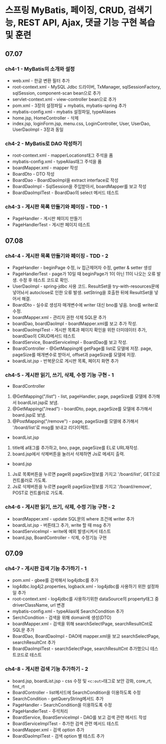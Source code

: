 # 스프링 MyBatis, 페이징, CRUD, 검색기능, REST API, Ajax, 댓글 기능 구현 복습 및 훈련

## 07.07
### ch4-1 - MyBatis의 소개와 설정
- web.xml - 한글 변환 필터 추가
- root-context.xml - MySQL Jdbc 드라이버, TxManager, sqlSessionFactory, sqlSession, component-scan bean으로 추가
- servlet-context.xml - view-controller bean으로 추가
- pom.xml - 3장의 설정파일 + mybatis, mybatis-spring 추가
- mybatis-config.xml - mybatis 설정파일, typeAliases
- home.jsp, HomeController - 삭제 
- index.jsp, loginForm.jsp, menu.css, LoginController, User, UserDao, UserDaoImpl - 3장과 동일

### ch4-2 - MyBatis로 DAO 작성하기
- root-context.xml - mapperLocations태그 주석을 품
- mybatis-config.xml - typeAlias태그 주석을 품
- boardMapper.xml - mapper 작성
- BoardDto - DTO 작성
- BoardDao - BoardDaoImpl을 extract interface로 작성
- BoardDaoImpl - SqlSession을 주입받아서, boardMapper를 보고 작성
- BoardDaoImplTest - BoardDao의 select 메서드 테스트

### ch4-3 - 게시판 목록 만들기와 페이징 - TDD - 1
- PageHandler - 게시판 페이지 만들기
- PageHandlerTest - 게시판 페이지 테스트

## 07.08
### ch4-4 - 게시판 목록 만들기와 페이징 - TDD - 2
- PageHandler - beginPage 수정, iv 접근제어자 수정, getter & setter 생성
- PageHandlerTest - page가 10일 때 beginPage가 1이 아닌 11이 나오는 오류 발생. 수정 후 테스트 코드로 확인.
- UserDaoImpl - spring-jdbc 사용 코드. ResultSet을 try-with-resources문에 넣어놔서 autoclose로 인한 오류 발생. setString을 호출한 뒤에 ResultSet을 넣어서 해결. 
- BoardDto - 실수로 생성자 매개변수에 writer 대신 bno를 넣음. bno를 writer로 수정.
- boardMapper.xml - 관리자 권한 삭제 SQL문 추가
- boardDao, boardDaoImpl - boardMapper.xml를 보고 추가 작성.
- boardDaoImplTest - 게시판 목록과 페이지 확인을 위한 더미데이터 추가, boardDao의 CRUD메서드 테스트
- BoardService, BoardServiceImpl - BoardDao를 보고 작성.
- BoardController - @GetMapping에 getPage를 list로 모델에 저장. page, pageSize를 매개변수로 받아서, offset과 pageSize를 모델에 저장. 
- boardList.jsp - 반복문으로 게시판 목록, 페이지 화면 추가

### ch4-5 - 게시판 읽기, 쓰기, 삭제, 수정 기능 구현 - 1
- BoardController 
1. @GetMapping("/list") - list, pageHandler, page, pageSize를 모델에 추가해서 boardList.jsp로 보냄.
2. @GetMapping("/read") - boardDto, page, pageSize를 모델에 추가해서 board.jsp로 보냄. 
3. @PostMapping("/remove") - page, pageSize를 모델에 추가해서 '/board/list'로 msg를 보내고 리다이렉트.  

- boardList.jsp 
1. title에 a태그를 추가하고, bno, page, pageSize를 EL로 URL재작성.
2. board.jsp에서 삭제버튼을 눌러서 삭제하면 Js로 메세지 출력.

- board.jsp
1. Js로 목록버튼을 누르면 page와 pageSize정보를 가지고 '/board/list', GET으로 컨트롤러로 가도록.
2. Js로 삭제버튼을 누르면 page와 pageSize정보를 가지고 '/board/remove', POST로 컨트롤러로 가도록.

### ch4-6 - 게시판 읽기, 쓰기, 삭제, 수정 기능 구현 - 2
- boardMapper.xml - update SQL문의 where 조건에 writer 추가
- boardList.jsp - 버튼태그 추가, write 할 때 msg 추가
- boardServiceImpl - write에 예외 발생시켜서 테스트
- board.jsp, BoardController - 삭제, 수정기능 구현

## 07.09
### ch4-7 - 게시판 검색 기능 추가하기 - 1
- pom.xml - gbee를 검색해서 log4jdbc를 추가
- log4dbc.log4j2.properties, logback.xml - log4jdbc를 사용하기 위한 설정파일 추가
- root-context.xml - log4jdbc를 사용하기위한 dataSource의 property태그 중 driverClassName, url 변경
- mybatis-config.xml - typeAlias에 SearchCondition 추가
- SerchCondition - 검색을 위해 domain에 생성(DTO)
- boardMapper.xml - 검색을 위해 searchSelectPage, searchResultCnt로 SQL문 추가
- BoardDao, BoardDaoImpl - DAO에 mapper.xml을 보고 searchSelectPage, searchResultCnt 추가
- BoardDaoImplTest - searchSelectPage, searchResultCnt 추가했으니 테스트코드로 테스트

### ch4-8 - 게시판 검색 기능 추가하기 - 2
- board.jsp, boardList.jsp - css 수정 및 ```<c:out>```태그로 보안 강화, core_rt, fmt_rt
- BoardController - list메서드에 SearchCondition을 이용하도록 수정
- SearchCondition - getQueryString메서드 추가
- PageHandler - SearchCondition을 이용하도록 수정
- PageHandlerTest - 주석처리
- BoardService, BoardServiceImpl - DAO를 보고 검색 관련 메서드 작성
- BoardServiceImplTest - 추가한 검색 관련 메서드 테스트
- boardMapper.xml - 검색 option 추가
- BoardDaoImplTest - 검색 option 별 테스트 추가